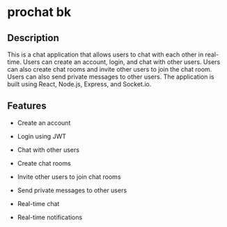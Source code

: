 # prochat bk

## Description

This is a chat application that allows users to chat with each other in real-time. Users can create an account, login, and chat with other users. Users can also create chat rooms and invite other users to join the chat room. Users can also send private messages to other users. The application is built using React, Node.js, Express, and Socket.io.

## Features

- Create an account
- Login using JWT

- Chat with other users
- Create chat rooms
- Invite other users to join chat rooms
- Send private messages to other users
- Real-time chat
- Real-time notifications
